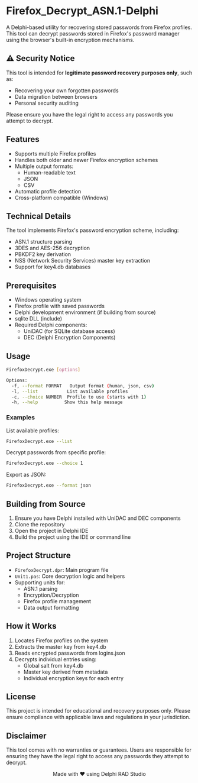 # Firefox_Decrypt_ASN.1-Delphi

A Delphi-based utility for recovering stored passwords from Firefox profiles. This tool can decrypt passwords stored in Firefox's password manager using the browser's built-in encryption mechanisms.

## ⚠️ Security Notice

This tool is intended for **legitimate password recovery purposes only**, such as:
- Recovering your own forgotten passwords
- Data migration between browsers
- Personal security auditing

Please ensure you have the legal right to access any passwords you attempt to decrypt.

## Features

- Supports multiple Firefox profiles
- Handles both older and newer Firefox encryption schemes
- Multiple output formats:
  - Human-readable text
  - JSON
  - CSV
- Automatic profile detection
- Cross-platform compatible (Windows)

## Technical Details

The tool implements Firefox's password encryption scheme, including:
- ASN.1 structure parsing
- 3DES and AES-256 decryption
- PBKDF2 key derivation
- NSS (Network Security Services) master key extraction
- Support for key4.db databases

## Prerequisites

- Windows operating system
- Firefox profile with saved passwords
- Delphi development environment (if building from source)
- sqlite DLL (include)
- Required Delphi components:
  - UniDAC (for SQLite database access)
  - DEC (Delphi Encryption Components)

## Usage

```bash
FirefoxDecrypt.exe [options]

Options:
  -f, --format FORMAT   Output format (human, json, csv)
  -l, --list           List available profiles
  -c, --choice NUMBER  Profile to use (starts with 1)
  -h, --help          Show this help message
```

### Examples

List available profiles:
```bash
FirefoxDecrypt.exe --list
```

Decrypt passwords from specific profile:
```bash
FirefoxDecrypt.exe --choice 1
```

Export as JSON:
```bash
FirefoxDecrypt.exe --format json
```

## Building from Source

1. Ensure you have Delphi installed with UniDAC and DEC components
2. Clone the repository
3. Open the project in Delphi IDE
4. Build the project using the IDE or command line

## Project Structure

- `FirefoxDecrypt.dpr`: Main program file
- `Unit1.pas`: Core decryption logic and helpers
- Supporting units for:
  - ASN.1 parsing
  - Encryption/Decryption
  - Firefox profile management
  - Data output formatting

## How it Works

1. Locates Firefox profiles on the system
2. Extracts the master key from key4.db
3. Reads encrypted passwords from logins.json
4. Decrypts individual entries using:
   - Global salt from key4.db
   - Master key derived from metadata
   - Individual encryption keys for each entry

## License

This project is intended for educational and recovery purposes only. Please ensure compliance with applicable laws and regulations in your jurisdiction.

## Disclaimer

This tool comes with no warranties or guarantees. Users are responsible for ensuring they have the legal right to access any passwords they attempt to decrypt.

<p align="center">Made with ❤️ using Delphi RAD Studio</p>